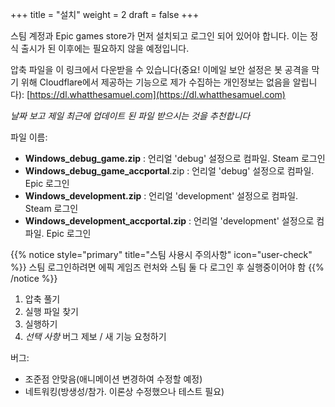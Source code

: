 +++
title = "설치"
weight = 2
draft = false
+++
    
스팀 계정과 Epic games store가 먼저 설치되고 로그인 되어 있어야 합니다. 이는 정식 출시가 된 이후에는 필요하지 않을 예정입니다.
     
압축 파일을 이 링크에서 다운받을 수 있습니다(중요! 이메일 보안 설정은 봇 공격을 막기 위해 Cloudflare에서 제공하는 기능으로 제가 수집하는 개인정보는 없음을 알립니다): [https://dl.whatthesamuel.com](https://dl.whatthesamuel.com)    
     
*날짜 보고 제일 최근에 업데이트 된 파일 받으시는 것을 추천합니다*
    
파일 이름:
- **Windows_debug_game.zip** : 언리얼 'debug' 설정으로 컴파일. Steam 로그인
- **Windows_debug_game_accportal**.zip : 언리얼 'debug' 설정으로 컴파일. Epic 로그인
- **Windows_development.zip** : 언리얼 'development' 설정으로 컴파일. Steam 로그인
- **Windows_development_accportal.zip** : 언리얼 'development' 설정으로 컴파일. Epic 로그인

{{% notice style="primary" title="스팀 사용시 주의사항" icon="user-check" %}}
스팀 로그인하려면 에픽 게임즈 런처와 스팀 둘 다 로그인 후 실행중이어야 함
{{% /notice %}}

1. 압축 풀기
2. 실행 파일 찾기
3. 실행하기
4. *선택 사항* 버그 제보 / 새 기능 요청하기
     
버그:
 - 조준점 안맞음(애니메이션 변경하여 수정할 예정)
 - 네트워킹(방생성/참가. 이론상 수정했으나 테스트 필요)
